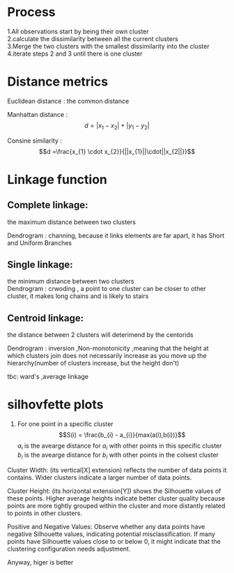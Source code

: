 # Process
1.All observations start by being their own cluster  
2.calculate the dissimilarity between all the current clusters  
3.Merge the two clusters with the smallest dissimilarity into the cluster  
4.iterate steps 2 and 3 until there is one cluster  

# Distance metrics 
Euclidean distance  : the common distance  

Manhattan distance :
 $$d = |x_{1} -x_{2}| + |y_{1} - y_{2}|$$

 Consine similarity :
 $$d =\frac{x_{1} \cdot x_{2}}{||x_{1}||\cdot||x_{2||}}$$


# Linkage function
## Complete linkage:  
the maximum distance between two clusters  

Dendrogram : channing, because it links elements are far apart, it has Short and Uniform Branches


## Single linkage:
the minimum distance between two clusters  
Dendrogram : crwoding , a point to one cluster can be closer to other cluster, it makes long chains and is likely to stairs

## Centroid linkage: 
the distance between 2 clusters will deterimend by the centorids  

Dendrogram : inversion ,Non-monotonicity ,meaning that the height at which clusters join does not necessarily increase as you move up the hierarchy(number of clusters increase, but the height don't)

tbc: ward's ,average linkage

# silhovfette plots
1. For one point in a specific cluster
$$S(i) = \frac{b_{i} - a_{i}}{max(a(i),b(i))}$$
$a_{i}$ is the avearge distance for $a_{i}$ with other points in this specific cluster  
$b_{i}$ is the avearge distance for $b_{i}$ with other points in the colsest cluster

Cluster Width: (its vertical[X] extension) reflects the number of data points it contains. Wider clusters indicate a larger number of data points.


Cluster Height: (its horizontal extension[Y]) shows the Silhouette values of these points. Higher average heights indicate better cluster quality because points are more tightly grouped within the cluster and more distantly related to points in other clusters.


Positive and Negative Values: Observe whether any data points have negative Silhouette values, indicating potential misclassification. If many points have Silhouette values close to or below 0, it might indicate that the clustering configuration needs adjustment.

Anyway, higer is better
